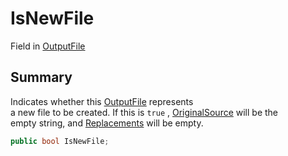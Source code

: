 # IsNewFile

Field in [OutputFile](yarn.compiler.upgrader.upgraderesult.outputfile.md)

## Summary

Indicates whether this [OutputFile](yarn.compiler.upgrader.upgraderesult.outputfile.md) represents\
a new file to be created. If this is `true` , [OriginalSource](yarn.compiler.upgrader.upgraderesult.outputfile.originalsource.md) will be the\
empty string, and [Replacements](yarn.compiler.upgrader.upgraderesult.outputfile.replacements.md) will be empty.

```csharp
public bool IsNewFile;
```
